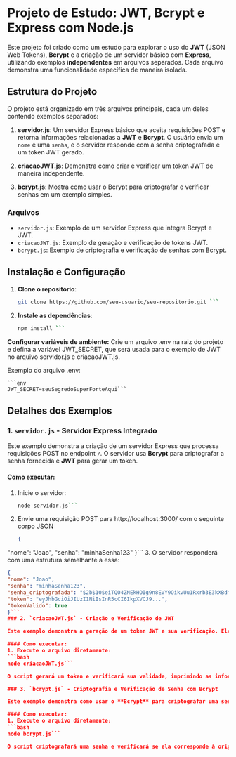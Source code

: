 # Projeto de Estudo: JWT, Bcrypt e Express com Node.js

Este projeto foi criado como um estudo para explorar o uso do **JWT** (JSON Web Tokens), **Bcrypt** e a criação de um servidor básico com **Express**, utilizando exemplos **independentes** em arquivos separados. Cada arquivo demonstra uma funcionalidade específica de maneira isolada.

## Estrutura do Projeto

O projeto está organizado em três arquivos principais, cada um deles contendo exemplos separados:

1. **servidor.js**: Um servidor Express básico que aceita requisições POST e retorna informações relacionadas a **JWT** e **Bcrypt**. O usuário envia um `nome` e uma `senha`, e o servidor responde com a senha criptografada e um token JWT gerado.
  
2. **criacaoJWT.js**: Demonstra como criar e verificar um token JWT de maneira independente.

3. **bcrypt.js**: Mostra como usar o Bcrypt para criptografar e verificar senhas em um exemplo simples.

### Arquivos

- `servidor.js`: Exemplo de um servidor Express que integra Bcrypt e JWT.
- `criacaoJWT.js`: Exemplo de geração e verificação de tokens JWT.
- `bcrypt.js`: Exemplo de criptografia e verificação de senhas com Bcrypt.

## Instalação e Configuração

1. **Clone o repositório**:
   ```bash
   git clone https://github.com/seu-usuario/seu-repositorio.git ```

2. **Instale as dependências**:

   ```bash 
   npm install ```

**Configurar variáveis de ambiente:** Crie um arquivo .env na raiz do projeto e defina a variável JWT_SECRET, que será usada para o exemplo de JWT no arquivo servidor.js e criacaoJWT.js.

Exemplo do arquivo .env:

    ```env 
    JWT_SECRET=seuSegredoSuperForteAqui```

## Detalhes dos Exemplos

### 1. `servidor.js` - Servidor Express Integrado

Este exemplo demonstra a criação de um servidor Express que processa requisições POST no endpoint `/`. O servidor usa **Bcrypt** para criptografar a senha fornecida e **JWT** para gerar um token.

#### Como executar:
1. Inicie o servidor:
   ```bash
   node servidor.js```

2. Envie uma requisição POST para http://localhost:3000/ com o seguinte corpo JSON
   ```json
   {
  "nome": "Joao",
  "senha": "minhaSenha123"
  }```
  3. O servidor responderá com uma estrutura semelhante a essa:
   ```json
   {
  "nome": "Joao",
  "senha": "minhaSenha123",
  "senha_criptografada": "$2b$10$eiTQO4ZNEkHOIg9n8EVY9OikvUu1Rxrb3E3kXBdfb7PoqZkFsBhCK",
  "token": "eyJhbGciOiJIUzI1NiIsInR5cCI6IkpXVCJ9...",
  "tokenValido": true
}```
### 2. `criacaoJWT.js` - Criação e Verificação de JWT

Este exemplo demonstra a geração de um token JWT e sua verificação. Ele usa a chave secreta definida no arquivo `.env` para assinar o token.

#### Como executar:
1. Execute o arquivo diretamente:
   ```bash
   node criacaoJWT.js```
   
   O script gerará um token e verificará sua validade, imprimindo as informações no console.

### 3. `bcrypt.js` - Criptografia e Verificação de Senha com Bcrypt

Este exemplo demonstra como usar o **Bcrypt** para criptografar uma senha e verificar se uma senha fornecida corresponde à versão criptografada.

#### Como executar:
1. Execute o arquivo diretamente:
   ```bash
   node bcrypt.js```
   
   O script criptografará uma senha e verificará se ela corresponde à original, exibindo o resultado no console.





